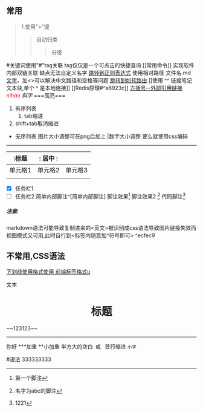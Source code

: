 ## 常用
>1.使用">"键
>>自动归类
>>>分级

#关键词使用"#"tag关联  tag仅仅是一个可点击的快捷查询
[[常用命令]] 实现软件内部双链关联   缺点无法自定义名字
[跳转到正则表达式](../正则表达式.md)   使用相对路径 文件名.md   [文字](<file:///绝对路径>)，加<>可以解决中文路径和空格等问题
[跳转到如软路由](../../网络工程/网络通信/软路由.md)
[[使用   ^^  链接笔记文本块,单个   ^  是本地连接]]
[[Redis原理#^a6923c]]
[方括号--外部引用链接](http://www.baidu.com)
<i><font color=red >nihao</font></i>
_斜字_ 
===高亮===
1. 有序列表
	1. tab缩进
2. shift+tab取消缩进
- 无序列表
图片大小调整可在png后加上  |数字大小调整 要么就使用css编码
--- 
| :标题   | :  居中                     : |         |
| ------- | ----------------------------- | ------- |
| 单元格1 | 单元格2                       | 单元格3 |
|         |                               |         |
- [x] 任务栏1
- [ ] 任务栏2
简单内部脚注^[简单内部脚注]
脚注效果[^1]
脚注效果2 [^abc]
代码脚注[^u]

[^1]:第一个脚注
[^abc]:名字为abc的脚注
[^u]:1221

##### 注意:
markdown语法可能导致复制进来的<英文>被识别成css语法导致图片链接失效而视图模式又可用,此时自行到<标签内随意加^符号即可> ^ecfec9





## 不常用,CSS语法
<u>下划线使用格式使用    前端标签格式u  </u>
<p>文本</p>
<center><h1>标题</h1></center>
~~123123~~
<hr width="" size=2 align="" color="red"noshade/>你好
***加重
**小加重
半方大的空白&ensp;或&#8194  首行缩进
<small>小字</small>










































#语法 333333333
